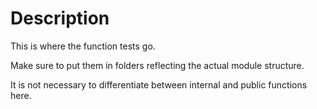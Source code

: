 ﻿# Description

This is where the function tests go.

Make sure to put them in folders reflecting the actual module structure.

It is not necessary to differentiate between internal and public functions here.